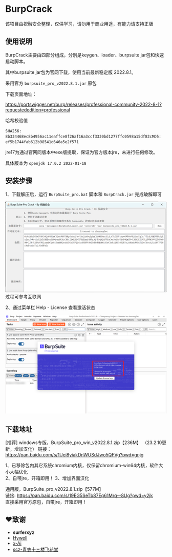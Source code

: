 # BurpCrack
该项目由祝融安全整理，仅供学习，请勿用于商业用途，有能力请支持正版

## 使用说明

BurpCrack主要由四部分组成，分别是keygen、loader、burpsuite jar包和快速启动脚本。

其中burpsuite jar包为官网下载，使用当前最新稳定版 2022.8.1。

采用官方 `burpsuite_pro_v2022.8.1.jar` 原包

下载页面地址：

https://portswigger.net/burp/releases/professional-community-2022-8-1?requestededition=professional

哈希校验值

`SHA256: 8b334468ec8b4956ac11eaffce8f26af16a3ccf3330bd1277ffc0598a15df83cMD5: ef5b1744fab612b98541d646a5e2f571`

jre17为通过官网同版本中exe版提取，保证为官方版本jre，未进行任何修改。

具体版本为 `openjdk 17.0.2 2022-01-18`

## 安装步骤

1、下载解压后，运行 `BurpSuite_pro.bat` 脚本和 `BurpCrack.jar` 完成破解即可

![image](img/image1.png)过程可参考互联网

2、通过菜单栏 Help - License 查看激活状态

![image](img/image2.png)

## 下载地址
[推荐] windows专版，BurpSuite_pro_win_v2022.8.1.zip【236M】  （23.2.10更新，增加汉化）
链接：https://pan.baidu.com/s/1Uei8yiakDnWUSdJwo5QFVg?pwd=gnjg 

1、已移除包内其它系统chromium内核，仅保留chromium-win64内核，软件大小大幅优化  
2、自带jre，开箱即用！
3、增加界面汉化

通用版，BurpSuite_pro_v2022.8.1.zip【577M】  
链接: https://pan.baidu.com/s/19EG5SeTb87Eq61Mrq--8Ug?pwd=y2jk  
直接采用官方原包，自带jre，开箱即用！

## ❤️致谢

- **surferxyz** 
- <a href="https://github.com/Hywell">Hywell</a> 
- <a href="https://github.com/x-Ai/BurpSuite">x-Ai</a> 
- <a href="https://mp.weixin.qq.com/s/4KXxKdnPeWqsEsylObhg8w">scz-青衣十三楼飞花堂</a> 
